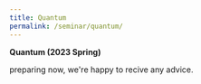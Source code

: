 ```yaml
---
title: Quantum
permalink: /seminar/quantum/
---
```


**Quantum (2023 Spring)**

preparing now, we're happy to recive any advice.